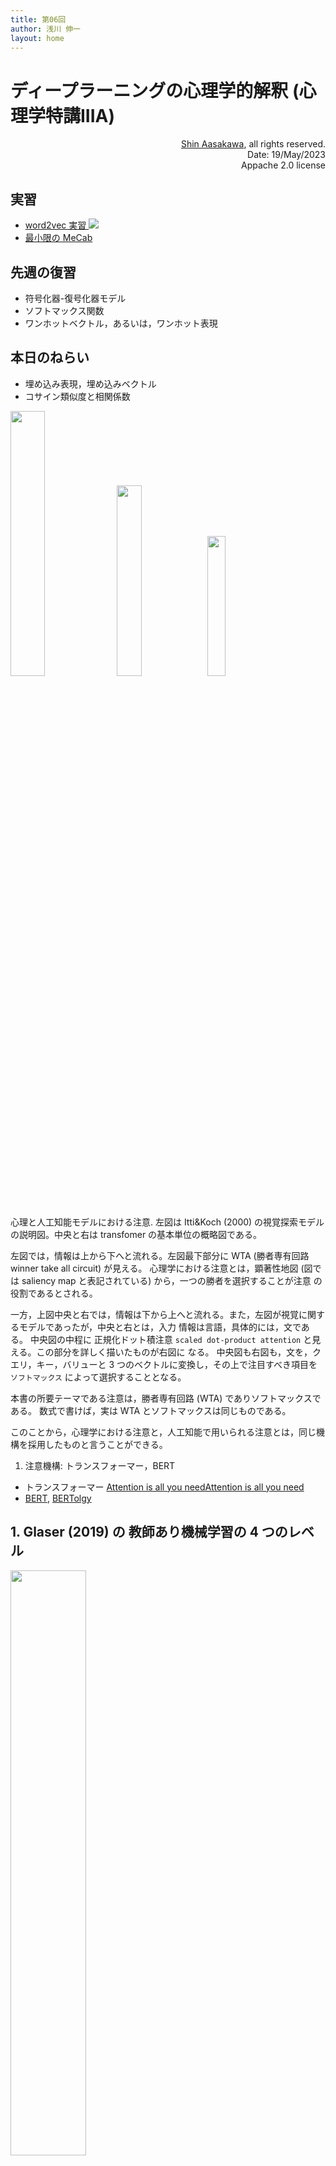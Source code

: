 ```yaml
---
title: 第06回
author: 浅川 伸一
layout: home
---
```

<link href="/css/asamarkdown.css" rel="stylesheet">

# ディープラーニングの心理学的解釈 (心理学特講IIIA)

<div align='right'>
<a href='mailto:educ0233@komazawa-u.ac.jp'>Shin Aasakawa</a>, all rights reserved.<br>
Date: 19/May/2023<br/>
Appache 2.0 license<br/>
</div>

<!-- <img src="/assets/2017Vaswani_Fig1.svg" width="19%"> 左の Multi-head Attention を拡大すると中
<img src="/assets/2017Vaswani_Fig2_2.svg" width="14%"> 中の Scaled Dot-Product Attention を拡大すると右
<img src="/assets/2017Vaswani_Fig2_1.svg" width="14%"> -->

## 実習

* [word2vec 実習 <img src="/assets/colab_icon.svg">](https://colab.research.google.com/github/komazawa-deep-learning/komazawa-deep-learning.github.io/blob/master/notebooks/2020_0619word2vec.ipynb)
* [最小限の MeCab](https://colab.research.google.com/github/komazawa-deep-learning/komazawa-deep-learning.github.io/blob/master/2021notebooks/2022_0916mecab_test.ipynb)

<!-- - [リカレントニューラルネットワークによる文字ベース言語モデルデモ](https://komazawa-deep-learning.github.io/character_demo.html){:target="_blank"}
- [リカレントニューラルネットワークによる文字ベース言語モデルデモ みんなの日本語](https://komazawa-deep-learning.github.io/minnichi_char_rnn.html)
- [SRN のデモ <img src="/assets/colab_icon.svg">](https://colab.research.google.com/github/komazawa-deep-learning/komazawa-deep-learning.github.io/blob/master/2021notebooks/2021_0702rnn_demo.ipynb){:target="_blank"} -->
<!-- - [足し算のデモ <img src="/assets/colab_icon.svg">](https://colab.research.google.com/github/komazawa-deep-learning/komazawa-deep-learning.github.io/blob/master/2021notebooks/2021_0702RNN_binary_addtion_demo.ipynb){:target="_blank"} -->
<!-- - [百人一首データ取得](https://colab.research.google.com/github/komazawa-deep-learning/komazawa-deep-learning.github.io/blob/master/2021notebooks/2021_0917get_hyakunin_isshu.ipynb){:target="_blank"} -->
<!-- - [BERT の超簡単な使い方 <img src="/assets/colab_icon.svg">](https://colab.research.google.c
om/github/komazawa-deep-learning/komazawa-deep-learning.github.io/blob/master/2021notebooks/2021_0903BERT_demo.ipynb){:target="_blank"} -->

<!-- ## 課題

以下の Mitchell (2008) 論文 [名詞の意味に関連した人間の脳活動の予測](https://shinasakawa.github.io/2008Mitchell_Predicting_Human_Brain_Activity_Associated_with_the_Meanings_of_Nounsscience.pdf){:target="_blank"}
を読み，要約しなさい。 -->

<!-- ## 資料と参考文献

- [感情とはそもそも何なのか](https://www.amazon.co.jp/dp/4623083721){:target="_blamk"}，乾 敏郎, ミネルヴァ書房，2018
- [計算論的精神医学](https://www.amazon.co.jp/dp/432625131X){:target="_blank"}, 国里，片平，沖村，山下, 勁草書房, 2019
- [真のAIへの鍵を握る天才神経科学者 Friston の紹介](https://www.wired.com/story/karl-friston-free-energy-principle-artificial-intelligence/){:target="_blank"}
- [Friston インタビュー YouTube 動画](https://youtu.be/RXTizOtvsE8){:target="_blank"} -->

## 先週の復習

* 符号化器-復号化器モデル
* ソフトマックス関数
* ワンホットベクトル，あるいは，ワンホット表現

## 本日のねらい

* 埋め込み表現，埋め込みベクトル
* コサイン類似度と相関係数

<div class="figure figcenter">
<img src="/2023assets/2000IttiKoch_fig1b.svg" width="33%">
<img src="/2023assets/2017Vaswani_Fig2_2ja.svg" width="28%">
<!-- <img src="figures/2017Vaswani_Fig2_1ja.svg" width="14%"> -->
<!-- <img src="figures/2017Vaswani_Fig2_2.svg" width="22%"> -->
<img src="/2023assets/2017Vaswani_Fig2_1ja.svg" width="24%">
</div>
<div class="figcaption">
心理と人工知能モデルにおける注意.
左図は Itti&Koch (2000) の視覚探索モデルの説明図。中央と右は transfomer の基本単位の概略図である。
</div>

左図では，情報は上から下へと流れる。左図最下部分に WTA (勝者専有回路 winner take all circuit) が見える。
心理学における注意とは，顕著性地図 (図では saliency map と表記されている) から，一つの勝者を選択することが注意
の役割であるとされる。

一方，上図中央と右では，情報は下から上へと流れる。また，左図が視覚に関するモデルであったが，中央と右とは，入力
情報は言語，具体的には，文である。
中央図の中程に 正規化ドット積注意 `scaled dot-product attention` と見える。この部分を詳しく描いたものが右図に
なる。
中央図も右図も，文を，クエリ，キー，バリューと 3 つのベクトルに変換し，その上で注目すべき項目を `ソフトマックス` によって選択することとなる。

本書の所要テーマである注意は，勝者専有回路 (WTA) でありソフトマックスである。
数式で書けば，実は WTA とソフトマックスは同じものである。

このことから，心理学における注意と，人工知能で用いられる注意とは，同じ機構を採用したものと言うことができる。


1. 注意機構: トランスフォーマー，BERT
- トランスフォーマー [Attention is all you needAttention is all you need](https://arxiv.org/abs/1706.03762)
- [BERT](https://arXiv.org/abs/1810.04805/), [BERTolgy](https://arxiv.org/abs/2002.12327)


## 1. Glaser (2019) の 教師あり機械学習の 4 つのレベル

<div class="figure figcenter">
<img src="/assets/2019Glaser_fig2.jpg" width="49%">
<div class="figcaption">

Glaser (2019) Fig. 2 より
</div></div>

1. 工学的な問題の解決
機械学習は， 医療診断， ブレインコンピュータインターフェース， 研究ツールなど， 神経科学者が使用する手法の予測性能を向上させることができる。
2. 予測可能な変数の特定
機械学習により， 脳や外界に関連する変数がお互いを予測しているかどうかをより正確に判断することができる。
3. 単純なモデルのベンチマーク。
解釈可能な簡易モデルと精度の高い ML モデルの性能を比較することで， 簡易モデルの良し悪しを判断するのに役立つ。
4. 脳のモデルとしての役割。
脳が機械学習システム， 例えばディープニューラルネットワークと同様の方法で問題を解決しているかどうかを論じることができる。


## 2. 機械学習と脳画像研究および心理モデル

### 2.1 言語と機能的脳画像研究を結びつけるために，単語の分散表現を機械学習的手法で表現する

- [名詞の意味に関連した人間の脳活動の予測, Mitchell, 2018, Predicting Human Brain Activity Associated with the  Meanings of Nouns](https://shinasakawa.github.io/2008Mitchell_Predicting_Human_Brain_Activity_Associated_with_the_Meanings_of_Nounsscience.pdf){:target="_blank"}

<div class="figure figcenter">
<img src="/assets/2019mitchell-54_20.png" style="width:49%">
<img src="/assets/2008Mitchell_fig1ja.svg" style="width:49%">
<div class="figcaption">

Mitchell (2008) 図 1. 任意の名詞刺激に対する fMRI 活性化を予測するモデルの形式。
左のように 「セロリ」 から右の脳画像を予測するために，中間表現として， 兆 単位の言語コーパス (言語研究では訓練や検証に用いる言語データをコーパスと呼ぶ) から得られた **意味特徴** を用いる。

fMRI の活性化は 2 段階の処理から予測される。
第 1 段階では，入力刺激語の意味を，典型的な単語使用を示す大規模なテキストコーパスから値を抽出した中間的な意味的特徴の観点から符号化する。
第 2 段階では，これらの中間的な意味的特徴のそれぞれに関連する fMRIシグネチャ の線形結合として，fMRI 画像を予測する。
<!-- Form of the model for predicting fMRI activation for arbitrary noun stimuli.
fMRI activation is predicted in a two-step process.
The first step encodes the meaning of the input stimulus word in terms of intermediate semantic features whose values are extracted from a large corpus of text exhibiting typical word use.
The second step predicts the fMRI image as a linear combination of the fMRI signatures associated with each of these intermediate semantic features. -->
</div></div>

<br/><br/>

<div class="figure figcenter">
<img src="/assets/2008Mitchell_fig2.svg" style="width:88%">
<div class="figcaption">

Mitchell (2008) 図 2. 与えられた刺激語に対する fMRI 画像の予測。

他の単語 (下図左) eat, taset, fill などの単語から セロリ を予測する回帰モデルを使って予測する。
(A) 参加者 P1 が 「セロリ」刺激語に対して、他の 58 の単語で学習した後に予測を行う。
25 個の意味的特徴のうち 3 つの特徴量のベクトルを単位長にスケーリングすることである。
(食べる, 味わう, 満たす) について学習した $c_{vi}$ 係数は，パネル上部の 3 つの画像のボクセルの色で示されている。
刺激語「セロリ」に対する各特徴量の共起値は， それぞれの画像の左側に表示されている (例えば 「食べる（セロリ）」の 共起値は 0.84)。
刺激語の活性化予測値 ((A）の下部に表示)  は 25個 の意味的 fMRI シグネチャを線形結合し， その共起値で重み付けしたものである。
この図は 予測された三次元画像の1つの水平方向のスライス [z=-12 mm in Montreal Neurological Institute (MNI) space] を示している。
(B) 「セロリ」と「飛行機」について， 他の 58 個の単語を使った訓練後に予測された fMRI 画像と観察された fMRI 画像。
予測画像と観測画像の上部（後方領域）付近にある赤と青の 2本 の長い縦筋は、左右の楔状回である。
<!-- Predicting fMRI images for given stimulus words.
(A) Forming a prediction for participant P1 for the stimulus word “celery” after training on 58 other words.
Learned $c_{vi}$ coefficients for 3 of the 25 semantic features (“eat,” “taste,” and “fill”) are depicted by the voxel colors in the three images at the top of the panel.
The co-occurrence value for each of these features for the stimulus word “celery” is shown to the left of their respective images [e.g., the value for “eat (celery)” is 0.84].
The predicted activation for the stimulus word [shown at the bottom of (A)] is a linear combination of the 25 semantic fMRI signatures, weighted by their co-occurrence values.
This figure shows just one horizontal slice [z = –12 mm in Montreal Neurological Institute (MNI) space] of the predicted three-dimensional image.
(B) Predicted and observed fMRI images for “celery” and “airplane” after training that uses 58 other words.
The two long red and blue vertical streaks near the top (posterior region) of the predicted and observed images are the left and right fusiform gyri.-->
</div></div>

<br/><br/>

<div class="figure figcenter">
<img src="/assets/2008Mitchell_fig3.svg" style="width:49%"><br/>
<div class="figcaption">

Mitchell (2008) 図 3. 最も正確に予測されたボクセルの位置。

参加者 P5 の訓練セット以外の単語について、予測されたボクセルの活性化と実際のボクセルの活性化の相関を表面（A）とグラスブレイン（B）で表したもの。
これらのパネルは、少なくとも 10個 の連続したボクセルを含むクラスタを示しており、それぞれのボクセルの予測-実際の相関は少なくとも 0.28 である。
これらのボクセル・クラスターは、大脳皮質全体に分布しており、左右の後頭葉と頭頂葉、左右の豆状部、中央後葉、中央前葉に位置しています。
左右の後頭葉、頭頂葉、中前頭葉、左下前頭回、内側前頭回、前帯状回に分布している。
(C) 9人の参加者全員で平均化した予測-実測相関の表面表現。
このパネルは、平均相関が 0.14 以上の連続した10 個以上のボクセルを含むクラスターを示している。
<!-- Locations of most accurately predicted voxels.
Surface (A) and glass brain (B) rendering of the correlation between predicted and actual voxel activations for words outside the training set for participant P5.
These panels show clusters containing at least 10 contiguous voxels, each of whose predicted-actual correlation is at least 0.28.
These voxel clusters are distributed throughout the cortex and located in the left and right occipital and parietal lobes; left and right fusiform,
postcentral, and middle frontal gyri; left inferior frontal gyrus; medial frontal gyrus; and anterior cingulate.
(C) Surface rendering of the predicted-actual correlation averaged over all nine participants.
This panel represents clusters containing at least 10 contiguous voxels, each with average correlation of at least 0.14. -->
</div></div>


## 単語埋め込みモデル word2vec

<center>
<img src="/assets/2013Mikolov_KingQueenFig.svg" width="44%">
<img src="/assets/2013Mikolov_FigCountries.svg" width="44%"><br/>
<img src="/assets/2013Mikolov_skip-gram_cbow.svg" width="49%"><br/>
<div class="figcaption">
図 Mikolov+2013 より
</div></center>

* ミコロフは **word2vec** によりニューラルネットワークによる意味実装を示した (Mikolov+2013)。
* Word2vec は実装に 2 種類ある。それぞれ **CBOW** と **skip-gram** と命名されている。
* "king" - "man" + "woman" = "queen" のアナロジーを解くことができると喧伝された。
* 下図左は意味的なアナロジーがベクトルの向きとして表現されていることに注目。
ベクトルは方向と大きさを持っている矢印で表現される。
このとき，矢印の原点を移動することを考える。
たとえば "MAN" から "WOMAN" へ向かう矢印を平行移動して "KING" まで持ってくると，その矢印は "QUEEN" を重なることが予想できる。
これがアナロジー問題の解放の直感的説明である。
* word2vec の実装には 2 種類あります。どちらを使っても同じような結果を得ることができます。
    1. CBOW: Continous Bog of Words 連続単語袋
    2. skip-gram: スキップグラム

両者は反対の関係になrる。下図を参照。

<center>
<img src="/assets/2013Mikolov_Fig1.svg" style="width:49%"><br>
From Mikolov (2013) Fig. 1
</center>

CBOW も skip-gram も 3 層にニューラルネットワークです。その中間層に現れた表現を **ベクトル埋め込みモデル** あ
るいは **単語埋め込みモデル** と言ったりします。

- CBOW モデルは周辺の単語の単語袋詰め表現から中央の単語を予測するモデルです。
- skip-gram は中心の単語から周辺の単語袋詰表現を予測するモデルです。

たとえば，次の文章を考えます。

```python
["彼", "は", "意味論", "を", "論じ", "た"]
```

表記を簡潔にするため各単語に ID をふることにします。

```python
{"彼":0, "は":1, "意味論":2, "を":3, "論じ":4, "た":5}
```

```
[0, 1, 2, 3, 4, 5]
```

と表現されます。
ウィンドウ幅がプラスマイナス 2 である CBOW モデルでは 3 層の多層パーセプトロン
の入出力関係は，入力が 4 次元ベクトル，出力も 4 次元ベクトルとなります。
文の境界を無視すれば，以下のような入出力関係とみなせます。


```
[0,1,1,0,0,0] -> [1,0,0,0,0,0] # In:"は","意味論" Out:"彼"
[1,0,1,1,0,0] -> [0,1,0,0,0,0] # In:"彼","意味論","を" Out:"は"
[1,1,0,1,1,0] -> [0,0,1,0,0,0] # In:"彼","は","を","論じ" Out:"意味論"
[0,1,1,0,1,1] -> [0,0,0,1,0,0] # In:"は","意味論","論じ","た" Out:"を"
[0,0,1,1,0,1] -> [0,0,0,0,1,0] # In:"意味論","を","た" Out:"論じ"
[0,0,0,1,1,0] -> [0,0,0,0,0,1] # In:"を","論じ" 出力:"た"
```

を学習することとなる。

- CBOW にせよ skip-gram にせよ大規模コーパス，例えばウィキペディア全文を用いて訓練を行います。周辺の単語をどの程度取るかは勝手に決める。
- Mikolov が類推に用いたデータ例を下図に示した。
国名と対応する首都名，国名とその通貨名，などは意味的関係である。
一方罫線下方は文法関係である。形容詞から副詞形を類推したり，反意語を類推したり，比較級，過去分詞，国名と国民，過去形，複数形，動詞の 3 人称単数現在形などである。

### 文献

* [word2vec オリジナル論文, Mikolov2013](https://papers.nips.cc/paper/5021-distributed-representations-of--words-and-phrases-and-their-compositionality.pdf)
* [fasttext高速版](https://fasttext.cc/)
* [その発展 浅川, 岡, 楠見 (2018)](../2018jsai.pdf)
* [日本語 Wikipedia の word2vec 表現と語彙特性の関係 近藤，浅川 (2017)](../2017jpa_word2vec_NTTdict.pdf)

<!-- - <a target="_blank" href="../lect08_semantics.pdf">計算論的意味論概説</a> -->
<!-- [リカレントニューラルネットワーク](./lect08_RNN.pdf)-->
<!--- [word2vec のやや詳しい解説](/2016word_embbed_slides_tmp.pdf)-->

## 負例サンプリング

Word2vec を使って大規模コーパスを学習させる際に，学習させるデータ以外に全く関係のない組み合わせをペナルティー
として与えることで精度が向上します。

<center>
<img src="/assets/2013Mikolov_Tab1.svg" style="width:49%"><br>
From Milolov (2013) Tab. 1
</center>

- しばしば，神経心理学や認知心理学では，それぞれの品詞別の処理を仮定したり，意味的な脱落を考えたりする場合に，
異なるモジュールを想定することが行われます。
- それらの仮定したモジュールが脳内に対応関係が存在するのであれば神経心理学的には説明として十分でしょう。
- ところが word2vec で示した表現では一つの意味と統語との表現を与える中間層に味方を変える (PCA など)で描画して
みれば，異なる複数の言語知識を一つの表象で表現できることが示唆されます。
- word2vec による表現が脳内に分散していると考えるとカテゴリー特異性の問題や基本概念優位性の問題をどう捉えれば
良いのかについて示唆に富むと考えます。

<center>
<img src="/assets/2013Mikolov_FigCountries.svg" style="width:49%">
</center>

横軸は国と首都との関係を表現しているとみなすことができます。縦軸は下から上に向かって
おおまかにユーラシア大陸を西から東へ横断しているように配置されています。
意味を表現するということは，解釈によって，この場合 PCA によって 2 次元に図示してみると
大まかに我々の知識を表現できることを示唆していると考えます。

<!-- # 2. リカレントニューラルネットワーク

一時刻前の状態を保持して利用する SRN は下図左のように描くことができます。同時に時間発展を考慮すれば下図右のように描くことも可能です。

<center>
<img src="/assets/RNN_fold.svg" style="width:49%"><br>
Time unfoldings of recurrent neural networks
</center>

上図右を頭部を 90 度右に傾けて眺めてください。あるいは同義ですが上図右を反時計回りに 90 度回転させたメンタルローテーションを想像してください。
このことから **"SRN とは時間方向に展開したディープラーニングである"** ことが分かります。

### エルマンネットによる言語モデル

下図に <a target="_blank" href="/assets/Elman_portrait.jpg">エルマン</a> が用いたネットワークモデルを示した。
図中の数字はニューロンの数を表す。
入力層と出力層のニューロン数 26 とは，もちいた語彙数が 26 であったことを表す。

<center>
<img src="/assets/1991Elman_starting_small_Fig1.svg" style="width:33%"><br>
from [@Elman1991startingsmall]
</center>

エルマンは，系列予測課題によって次の単語を予想することを繰り返し学習させた結果，文法構造がネットワークの結合係数として学習されることを示し。
Elman ネットによって，埋め込み文の処理，時制の一致，性や数の一致，長距離依存などを正しく予測できることが示された (Elman, 1990, 1991, 1993)。 -->

<!--
- S     $\rightarrow$  NP VP “.”
- NP    $\rightarrow$  PropN | N | N RC
- VP    $\rightarrow$  V (NP)
- RC    $\rightarrow$  who NP VP | who VP (NP)
- N     $\rightarrow$  boy | girl | cat | dog | boys | girls | cats | dogs
- PropN $\rightarrow$  John | Mary |
- V     $\rightarrow$  chase | feed | see | hear | walk | live | chases | feeds | seeds | hears | walks | live
s

これらの規則にはさらに 2 つの制約がある。

1. N と V の数が一致していなければならない
2. 目的語を取る動詞に制限がある。例えばhit, feed は直接目的語が必ず必要であり，see とhear は目的語をとってもと
らなくても良い。walk とlive では目的語は不要である。

文章は 23 個の項目から構成され，8 個の名詞と 12 個の動詞，関係代名詞 who，及び文の終端を表すピリオドです。この
文法規則から生成される文 S は，名詞句 NP と動詞句 VP と最後にピリオドから成り立っている。
名詞句 NP は固有名詞 PropN か名詞 N か名詞に関係節 RC が付加したものの何れかとなります。
動詞句 VP は動詞 V と名詞句 NP から構成されるが名詞句が付加されるか否かは動詞の種類によって定まる。
関係節 RC は関係代名詞 who で始まり，名詞句 NP と動詞句 VP か，もしくは動詞句だけのどちらかかが続く，というも
のです。-->

<!-- ### LSTM

* LSTM (Long Short-Term Memory) は Schmithuber らによって開発されたリカレントネットワークモデルの改良版。
* 内部に 3 つのゲートを持つ。
* ゲートの出力関数は，シグモイド関数である。このため，信号の開閉をソフトに制御する機能を有する。
* 信号の取捨選択を，データから学習させることで，**長距離依存** に対応することを意図している。 -->

<!-- <center>
<img src="/assets/2015Greff_LSTM_ja.svg" style="width:34%">
&nbsp;
&nbsp;&nbsp;&nbsp;&nbsp;
&nbsp;&nbsp;&nbsp;&nbsp;
<img src="/assets/ModalNet-19.png" style="width:16%"><br/>
左: LSTM (浅川, 2015) より，右: トランスフォーマー[@2017Vaswani_transformer]<br/>
入力ゲートと入力 は Q, K と同一視，出力ゲートと V とは同一視可能？
</center> -->

<!--
# Residual attention
<center>

![](assets/2017residual_attention.svg){style="width:33%"}
![](assets/2017residual_attention_motivation.svg){style="width:65%"}<br/>
![](assets/2017residual_attention_whole_net.svg){style="width:94%"}<br/>
[@2017Wang_residual_attention] Fig. 1, 2, 3
</center>
-->

<!--
# A2 net

<center>
![](assets/2018Chen_A2-Nets_fig1ja_a.svg){style="width:39%"}
&nbsp;&nbsp;
&nbsp;&nbsp;
&nbsp;&nbsp;
![](assets/2018Chen_A2-Nets_fig1ja_b.svg){style="width:55%"}<br/>
From [@2018Chen_A2-nets_double_attention] Fig. 1
</center>

# Relationship between self-attention and convolution

<center>
<img src="/assets/2019cordonnier_self_attention_convol.svg" style="width:66%"><br/>
<img src="/assets/2020Cordonnier_tab3.svg" style="width:66%"><br/>
From [@2020cordonnier_attention_and_convolution]
</center>

# まとめ

- MHSA は 畳み込み と同等の能力がありそうである。
- Reformer に見られるように position encodings を工夫する余地は残されているように思われる。
-->

# 3. 符号化器・復号化器モデル (encoder-decoder model), seq2seq model

* 中間層の最終時刻の状態に文表現が埋め込まれているとすると，これを応用するば **機械翻訳** や **対話** のモデルになる。
* 初期の翻訳モデルである "seq2seq" の概念図を示した。
* "eos" は文末 end of sentence を表す。
* 中央の "eos" の前がソース言語であり，中央の "eos" の後はターゲット言語の言語モデルである単純再帰型ニューラルネットワークの中間層への入力として用いられる。

* 注意すべきは，ソース言語の文終了時の中間層状態のみをターゲット言語の最初の中間層の入力に用いることであり，それ以外の時刻ではソース言語とターゲット言語は関係がない。
* 逆に言えば最終時刻の中間層状態がソース文の情報全てを含んでいるとみなすことが可能である。
* この点を改善することを目指すことが 2014 年以降盛んになった。
* 顕著な例が後述する **双方向 RNN**, **LSTM** を採用したり，**注意** 機構を導入することであった。

<!--
![Time unfoldings of recurrent neural networks](./assets/RNN_fold.svg){width="74%"}
-->

<center>
<img src="/assets/2014Sutskever_S22_Fig1.svg" width="49%"><br/>
From [2014Sutskever_Sequence_to_Sequence]
rom [@2014Sutskever_Sequence_to_Sequence]
</center>
<!--
$$\mbox{argmax}_{\theta} \left(-\log p\left(w_{t+1}\right)\right)=f\left(w_{t}\vert \theta\right)$$
-->

<center>
<img src="/assets/2014Sutskever_Fig2left.svg" width="44%">
<img src="/assets/2014Sutskever_Fig2right.svg" style="width:44%"><br />
From [@2014Sutskever_Sequence_to_Sequence] Fig. 2, 3
</center>


### BERT

<div class="figure figcenter">
<img src="/assets/coco175469.jpg" width="44%"><br/>
</div>

1. 夕暮れのハーバーに汽船と複数の鳥が浮かんでいる
2. 水面に浮かぶ4羽の水鳥と、その向こうに停泊している2隻の船
3. 船着き場に2艘の船がとまっている
4. 朝焼けの中待機場所にある旅客船とマガモ
5. 停められた船の近くで水鳥が泳いでいる

MS COCO データセットより: <http://farm5.staticflickr.com/4055/4704393899_a041476b4a_z.jpg>

上図は，MS COCO という画像データと画像に対応する脚注からなるデータセットからの一例である。
日本語文は，千葉工業大学 STAIRLABO が公開しているデータである。
人間が見れば，写真と文章とは結びいていることが分かる。
加えて，5 つの脚注も相互に似ていることが分かる。
MS COCO データセットでは，一枚の写真に 5 つの脚注が紐付けられている。

コンピュータにこれらの文章が似ていることを判断させようとすると，最近まで難しい仕事であった。
本章で紹介する，文の意味ベクトルを用いると，これらの文章が相互に似ていると判断させることが可能である。
下図は tSNE と呼ぶ手法を用いて，日本語の文章の類似度を センテンス BERT を用いて表現し，文章の類似度に従って地
図を描いたものである。
図では，同じ写真に紐付いている文章は同じ色で表現している。

<center>
<img src="/assets/2022_0915sbert_staircoco500.svg">
</center>

### コサイン類似度と相関係数の関係

諸島統計学で習う範囲に，ピアソンの積率相関係数と，ニューラルネットワークや機械学習で用いられるコサイン類似度の
関係について解説する。
ピアソンの積率相関係数を，相関係数と表記する。
相関係数の定義は以下の通りである：

$$
\begin{aligned}
r &= \frac{\text{x と y との共分散}}{\text{x の標準偏差$\times$ y の標準偏差}}\\
&= \frac{\frac{1}{n}\sum_{i=1}^{n}(x_{i}-\bar{x})(y_{i}-\bar{y})}
{\sqrt{\frac{1}{n}\sum_{i=1}^{n}(x_{i}-\bar{x})^{2}}\sqrt{\frac{1}{n}\sum_{i=1}^{n}(y_{i}-\bar{y})^{2}}}\\
\end{aligned}
$$

ここで，$\bar{x},\bar{y}$ は，それぞれ $x$ と $y$ の平均である。
ここで，予め平均が引いてあるとしてみよう。$1/n$ は分子分母で共通であるから消去できる。
すると上式は，以下のようになる。

$$
r = \frac{\sum_{i=1}^{n}x_{i}y_{i}}
{\sqrt{\sum_{i=1}^{n}x_{i}^{2}}
 \sqrt{\sum_{i=1}^{n}y_{i}^{2}}} = \frac{\left(\mathbf{x\cdot y}\right)}{\left|\mathbf{x}\right|\,\left|\mathbf{y}\right|}
$$

上式，最右辺分子は，内積と呼ばれる。また分母は，原点，したがってこの場合平均からの距離である。
内積の定義は，高等学校数学の知識によれば，以下の通りである：

$$
\left(\mathbf{x\cdot y}\right) = \left|\mathbf{x}\right|\,\left|\mathbf{y}\right|\cos\theta,
$$

したがって，相関係数 $r$ とは，2 つのベクトルのなす角の余弦 $\cos$ であることがわかる。

このとき大事なことは，ベクトルの次元が n 次元であることである。
一般に，相関係数の計算では，散布図と x から y へ，あるいは，y から x への回帰式から説明される。
すなわち，散布図として説明される相関係数では，2 次元ベクトルが n 本あると考える。
これに対して，コサイン類似度との関連で言えば，n 次元ベクトルが 2 本と考えたときのベクトルのなす角の余弦のこと
を相関係数と呼ぶのである。

相関係数を算出する際に，平均を引くことはベクトルに対して，平行移動することを意味する。
従って，平行移動しても座標上の各点の関係は変化しないことから，，相関係数とコサイン類似度の本質は変化しないこと
が分かる。



## 3. 注意の近似表現としてのソフトマックス関数

<div class="figure figcenter">
<img src="/assets/1985KochUllman_Fig5.svg" width="33%">
<img src="/assets/1998IttiKoch_fig1.jpg" width="33%">
<div class="figcaption">
左: Koch & Ullman (1985) Fig. 5
右: Itti & Koch (1998) Fig. 1
</div></div>

$$
\text{Softmax}\left(x\right) = \frac{\exp(x)}{\sum_{y\in\mathcal{D}}\exp(y)}\tag{1}
$$

以降，ソフトマックス関数を $\sigma(x)$ と表記する。
ソフトマックス関数の本質は，以下のとおり

1. 全データを指数の肩に乗せる $\exp(x)=e^x$
2. 指数の肩に乗せることで，実数の範囲では，$\exp(x) \ge0$ が成り立つ。すなわち全ての値が 0 または 正 になる。
3. すべての値が 0 または 正であるので，全データ $\mathcal{D}$ に渡って全て足し合わた (総和 $\sum$) 値で割る (分母にする) ことで確率として表現できる。
確率であるためには，全ての要素が 0 または 正 であり，かつ，全て足し合わせると 1 となれば良い。
4. 各要素を分子に，全要素の総和を分母にすることで，どの要素がもっともらしいかの確率を得ることができる

以上がもっとも簡単なソフトマックス関数の説明である。

例えば，要素が 2 つしかない，単純な例を考える。
$x$ と $y$ という 2 つの値が得られたとき，この確率をソフトマックス関数を用いて考えてみる。
$e^x$ と $e^y$ とから，$x$ の確率 $p(x)$ は $\displaystyle P(x)=\frac{e^x}{e^x+e^y}$  となる。
要素が $x$ と $y$ と 2 つしかないのだから，2 つの要素を足し合わせると 1 となる，すなわち $P(x) + P(y) = 1$ が成り立つ。

$$
P(x) + P(y) = \frac{e^x}{e^x+e^y7} + \frac{e^y}{e^x+e^y} = \frac{e^x+e^y}{e^x+e^y} = 1\tag{2}
$$

上式の 2 つしか要素がない場合のソフトマックス関数のことを シグモイド関数 sigmoid function，あるいはロジスティックシグモイド関数 logistic sigmoid function と呼ぶ。
2 しか要素がない場合には，x の確率が決まれば，y の確率は $1-p(x)$ で定まる。
従って，$x$ と $y$ と 2 つの要素を考える必要はなく，一つだけ考えれば良い。
実際に以下のような計算が可能である:

$$
\begin{aligned}
\frac{e^x}{e^x+e^y} &= \frac{e^x/e^x}{e^x/e^x+e^y/e^v}\\
&= \frac{1}{1+e^{y-x}}\\
&= \frac{1}{1+e^{-(x-y)}}
\end{aligned}
$$

ここで $x-y$ を $z$ とすると，$\sigma(z)=[1+\exp(-z)]^{-1}$ となる。
$z$ は $x$ と $ｙ$ との差である。

$z$ が $0$ であれば $x=y$ を意味するので $e^{-z=0} = e^{-(x-y=0)} = z^{0} = 1 $ である。
従って $\sigma(z) = 1/(1+1) = 1/2 $ となる。

$z>0$ と $z$ が 正であれば，$z>0\rightarrow (x-y)>0 \rightarrow x>y$ であるので，$e^{-z} < 1$ となるから，$\sigma(z) > 1/2$ となる。

すなわち $x$ の方が $y$ より大きければ，$x$ である確率は 0.5 より大きくなる。
逆に $z<0$ すなわち $x$ の方が $y$ より小さければ $\sigma(z) < 0.5$ となる。
このことは $x$ と $y$ との大小関係により，その確率が 0.5 より大きくなるか小さくなるかが定まることを意味するので，我々の直感にも合致している。

$\sigma(x)$ の様子を描画する最小限の python プログラムを以下に示す


<div class="memo">

import numpy as npy<br/>
import matplotlib.pyplot as plt<br/>
<br/>
x = np.linspace(-5,5)<br/>
y = 1/(1+np.exp(-x))<br/>
plt.plot(x,y)
</div>

### 物理学メタファー

上記のソフトマックス関数は，熱力学，統計力学の分野との関係が指摘できる。
あるシステムには $N$ 個の粒子が存在するとする。
各粒子のエネルギー準位は $e^{\beta x_i}$ で表されるとする。
このシステムの全エネルギーは各粒子の総和であるので，$\sum_{i\in\mathcal{D}} e^{\beta x_i}$ である。
これは，上述のソフトマックス関数の分母に現れる式と同一である。
物理学では，この分母 $\sum_{i\in\mathcal{D}}e^{x_i}$ を **分配関数 partition function** と呼ぶ。

任意の粒子 $x_i$ のエネルギー分布は，この粒子のエネルギーを分子とし，直上の分配関数を分母として次式で表される。

$$
P(x_i) = \frac{e^{-\beta x_i}}{\sum_j e^{-\beta x_j}}\tag{3}
$$

$\beta$ は実際の温度の逆数であるので，逆温度 または 温度パラメータとも呼ばれる量である。
温度が高ければ，システム全体の挙動が不安定になる。
すなわち，各粒子のエネルギー準位をとる確率が不安定になる。

一方，温度が低いと，各粒子のエネルギー準位は決定論的に振る舞うことになる。



## 注意と出力関数

### シグモイド関数とソフトマックス関数の関係

ニューラルネットワークで用いられる出力関数には，シグモイド sigmoid 関数，ソフトマックス softmax 関数，がある。
本節では，この 2 つの関数に絞って，注意との関係を述べておくことにする。
ここで紹介する事項は，ほぼ高等学校初学年で程度の数学で理解できる事項であるため，冗長な記述である。
ソフトマックス関数と注意の関係について既知の読者は次節まで読み飛ばしていただきたい。

シグモイド関数，より正確にはロジスティック・シグモイド関数，の定義式は次式で与えられる:
$$
\sigma(x)=\left[1+\exp(-x)\right]^{-1}.\tag{eq:def_sigmoid}
$$

もちろん表記の簡便さのためであるが $\exp$ を $e$ と表記しても良い。
$e$ は自然対数の底であり，およそ 2.718 である。
シグモイド関数は，ニューラルネットワークの出力関数として非線形変換の一つとして導入されるこが多い。
ロジスティック回帰でも用いられるとおり，確率比 (ロジット比) でもある。
このため，ある事象 $x$ が生起する確率 $p(x)$ と生起しない確率 $1-p(x)$ との比 $p\left[1-p\right]^{-1}$ で定義される。
すなわち

$$
\begin{aligned}
p  &= \frac{1}{1+e^{-x}}\\
1-p &= \frac{1+e^{-x}}{1+e^{-x}} - \frac{1}{1+e^{-x}} = \frac{e^{x}}{1+e^{x}}\\
\end{aligned}\tag{1}
$$

すなわち，ある事象 $x$ が起こる確率 $p(x)$ と起こらない確率 $1-p(x)$ との比 $p/(1-p)$ は
$$
\frac{p}{1-p}=\frac{\frac{1}{1+e^{-x}}}{\frac{e^{-x}}{1+e^{-x}}}=\frac{1}{e^{-x}}=e^{x}
$$

あるいは，上式を $x$ について解いて，ニューラルネットワークの出力関数であるシグモイド関数は，
ネットワークの出力が起こる確率と起こらない確率の比の対数と考えても良い。
すなわち上式を $x$ について解けば次式を得る:

$$
x = \log\left|\frac{p(x)}{1-p(x)}\right|
$$

すなわち出力 $x$ は $x$ の起こる確率と起こらない確率 $1-p(x)$ の比の対数である。

以上を，ソフトマックス関数との関連で検討する。
ソフトマックス関数は，複数個の候補から，一つを選ぶ確率として定義される。
$x_{i}$ の選択確率 $p(x_{i})$ は次式で与えられる:

$$
p(x_i)=\frac{e^{x_{i}}}{\sum_{j\in N}e^{x_{j}}},
$$

ここで，$j$ は全ての項目についてである。
選択肢が 2 つ，$x$ と $y$ であれば，以下のようになる:

$$
p(x) = \frac{e^{x}}{e^{x}+e^{y}}
$$

分子，分母を $e^{x}$ で割れば，次式を得る:

$$
p(x) = \frac{1}{1+e^{-(x-y)}}
$$

すなわち，シグモイド関数の引数 $x$ を 2 つの出力の差 $x-y$ で置き換えたものが，選択肢数 2 のソフトマックス関数である。
このことを拡張すれば，選択肢数 N のソフトマックス関数は，上のシグモイド関数と同様に次式のように書き換える事が可能である。

$$
p(x_i) = \frac{e^{x_i}}{\sum_{j\in N}e^{x_j}} = \frac{e^{x_i}}{e^{x_i}+\sum_{j\ne i}e^{x_{j}}}=\frac{e^{\text{正事例}}}{e^{正事例}+\sum e^{負事例}}
$$

上式を，シグモイド関数と同様に，分子分母を $e^{\text{正事例}}$ で割ることにすれば，次式を得る:

$$
p(x_i) = \frac{1}{1+e^{-\text{正事例}}\sum e^{負事例}} = \frac{1}{1+\sum e^{-\left(\text{正事例}-\text{負事例}\right)}}
$$

上式の意味は，シグモイド関数を多項目に拡張し，他の選択項目に比べて，任意の項目がどれ程選択されやすいかを示す指標とみなすことができる。
また，この式は，正事例と負事例との差を強調することを意味する。
このため，sentenceBERT (arXiv:1908.10084) の微調整 (fine-tuning) や，word2vec (arXiv:1369.4168) の負事例サンプリングで用いられる，目的関数，すなわち対比学習 contrastive learninng の目的関数となっている。

シグモイド関数の微分は，$d\sigma(x)/dx = x (1-x)$ であることはよく知られている。
一方で，ソフトマックス関数の場合には，多変数関数であるから偏微分を用いて $\partial s(x_i)/\partial x_j$ を計算することになる。
具体的には，次式のとおりである:

$$
\frac{\partial s(x_i)}{\partial x_j}=\left\{
\begin{aligned}
x_{i} (1-x_{i})  & \text{  if $i=j$}\\
-x_{i} x_{j}     & \text{  otherwise}
\end{aligned} = x_{i}(\delta_{ij}-x_{j})
\right.
$$

ここに，$\delta_{ij}$ は Kronecker のデルタである。
上式の $i=j$ のとおり，ソフトマックス関数はシグモイド関数の多変数拡張であり，対角要素 $i=j$ ではシグモイド関数の微分に一致することがわかる。

シグモイド関数は，出力関数としての役割以外に，シナプス後接続による，神経活動の修飾を行う役割が考えられる。
すなわちシナプス結合による情報伝達のゲートとして役割が考えられる。

実際に，ニューロンへの入力信号ではなく，入力信号を修飾する結合が存在する。
下図は，ウミウシのエラ引っ込め反応時の模式図である。

<center>
<!-- <img src="figures/C87-fig2_24.jpg"> -->
<img src="/assets/shunting-inhibition.jpg" width="33%"><br/>

<http://kybele.psych.cornell.edu/~edelman/Psych-2140/week-2-2.html>
</center>

ゲート関数としての役割については，LSTM の項で取り上げる。

### ワンホットベクトルとソフトマックス

出力層のニューロンが複数個ある場合には，その一つを選択することが分類問題では求められる。
これは，ソフトマックス関数を用いて，最大値を与える選択肢の強調する。
すなわち，最大値をとる選択肢の選択確率を大きくすることを意味する。
逆に，最大値以外の値をとる他の選択肢の選択確率を低めることになる。

このような理由から，分類課題を解く場合，多層ニューラルネットワークの最終層では，ソフトマックス関数を用いることが多い。
多肢選択課題において，正解選択肢を選ぶ確率を与えると考えても良い。

出力層の出力において，最大値を与える選択肢の選択確率を高めることは，一つの選択肢の選択確率を 1 に近づけ，かつ，他の選択肢の選択確率を 0 に近づけることとなる。
この意味で，ワンホット表現 one-hot representation を得るために使われる。

著者の知る限り，ワンホット表現という用語が定着する以前では，one of k 表現と呼ばれることが多かった。
例えば Bishop の教科書 [@2006BishopPRML] (邦訳:パターン認識と機械学習) では one-of-k と記載されている。


### 双曲線正接関数 (ハイパータンジェント $\tanh$) との関係

シグモイド関数は，字義どおりの意味では，S 字状の曲線，という程度の意味である。
S 字状であるとは，単調非減少 $x< y\mapsto f(x)\le f(y)$ であることを意味する。
したがって，シグモイド関数と同じ定義域を持つ S 字状の曲線を持つ出力関数は，他にも考えられる。
例えば，正規分布の累積密度関数，整流線型化関数 ReLU, ハイパーボリックタンジェント $\tanh$ などが挙げられよう。

このうち，ハイパーボリックタンジェント，すなわち双曲線正接は $\tanh$ と表記されることが多い。
定義は次式のとおりである:

$$
\tanh(x) = \frac{e^{x}-e^{-x}}{e^{x}+e^{x}}\tag{eq:def_tanh}
$$

$\lim_{x\rightarrow-\infty}\tanh(x)=-1$，$\lim_{x\rightarrow\infty}\tanh(x)=1$ であるので，シグモイド関数とは値域が異なる。

LeCun による指摘が最初だと思われるが，$\tanh(x)$ を出力関数として用いることで，シグモイド関数を出力関数としても用いた場合と比較して，圧倒的に収束が速くなる。
収束が速くなる理由は 2 つ挙げられる。

1. 勾配消失問題 gradient vanishing problem が生じ難い。
2. シグモイド関数が持つバイアスを回避できる

以下，上記 2 項を簡単に解説する。

勾配消失問題とは，多層ニューラルネットワークにおいて，層を重ねると学習時に学習が難しいという指摘である。
ニューラルネットワークの学習は，一般に次式で定義される:

$$
\Delta\theta = -\eta\frac{\partial\ell}{\partial\theta}
$$

ここで $\theta$ はネットワークを定義するパラメータ，すなわち結合係数やバイアス項を含めたパラメータ，$\eta$ は学習係数と呼ばれるハイパーパラメータであるとする。
$\ell$ は，自乗誤差を含む誤差関数，目的関数，損失関数，など分野や流儀によって様々に称されている関数である。
本稿では，特に区別せず損失関数 loss function と呼ぶこととする。

この損失関数を最小化することをニューラルネットワークの学習と呼ぶ。

ここで，多層ニューラルネットワークの場合，合成関数の微分則，あるいはチェインルール chain rule を用いて出力層から入力層に向かって誤差を計算していくことが必要となる。
これを，誤差逆伝播 back propagation と呼ぶ。
シュミットフーバー Schmithuber [@2015Schmidhuber_review] によれば，誤差逆伝播法の提案は 1950 年代あるいはそれ以前に遡ることができる。
チェインルールを言葉で書けば，$f$ が $x$ の関数であり，$x$ が $y$ の関数であれば，$f$ を $y$ で微分する際に，$f$ を $x$ で微分し，然る後に $x$ を $y$ で微分すれば良い，ということになる。
極めて単純な話だが，これが多層ニューラルネットワークの層ごとに行われると捉えれば良い。

勾配消失問題に戻ると，層を遡及する，すなわち逆伝播する際に，かならずある関数の微分が掛けられることを意味する。
したがって，損失関数の値が大きな値であっても，層を逆行するたびに，微係数が掛けられるので，出力関数の微係数が小さければ，入力層に近い下層では誤差が指数関数的に小さくなることを意味する。
微係数が小さいことは，収束が遅くなることを意味する。
ことのため，微係数が小さい出力関数では学習が遅くなる。
これを称して，勾配消失問題と言う。

実際，シグモイド関数の微係数は $\sigma'(x)=\sigma(x)(1 -\sigma(x))$ である。
したがって，微係数，すなわち接戦の傾きが最大となるのは $x=0$ のときであり，$\sigma'(x=0) = 0.5 (1-0.5)=0.25$ となる。
一方，ハイパータンジェントの場合には $\tanh'(x)= 1 - (\tanh(x))^2$ である。
$\tanh'(x)$ の最大値も $x=0$ のときであり，このときの値は 1 である。
層を重ねるに従って，この効果は拡大する。


## 分配関数との関係

ソフトマックス関数，あるいは，その特別な場合としてのシグモイド関数の分母は $\sum_{i\in\mathcal{X}}e^{x_{i}}$ は，統計力学の分配関数と数式の表記上は同一である。
より具体的にに，ある系のすべての状態の集合を $\Omega$ とし，系の状態を $\omega\in\Omega$ とすれば次式で与えられる:

$$
Z(\beta) = \sum_{\omega\in\Omega}e^{-\beta\mathcal{E}(\omega)}
$$

和の中の $\displaystyle e^{-\beta {\mathcal{E}}(\omega)}$ はボルツマン因子と呼ばれる。
カノニカルアンサンブルは熱浴と接触する閉鎖系を表現するアンサンブルである。
パラメータ $\beta$ は熱浴を特徴づける量で，熱浴の温度と解釈される。
熱力学温度 T とは $\beta=1/kT$ の関係にあり，逆温度と呼ばれる。
$k$ はボルツマン定数である。
分配関数に定数を乗じることはエネルギーの基準値をずらすことに等しい。
分配関数の大きさそのものには意味がない。

$\beta$ については，蒸留 distillation について説明する項で説明する。

## 交差エントロピー cross entropy との関係

交差エントロピー自体は，1980 年代から知られていた目的関数であり，2 値を取る教師信号に対して，収束が早い望ましい目的関数と考えれる。
教師信号を $t$，モデルからの出力を $p$ とすれば，次式:

$$
\ell_{CE}=-t\log(p) + (1-t)\log(1-p)
$$

で与えれる [@1989Hinton]。
上式右辺は，$t\in\{0,1\}$ の 2 値の教師信号を取るため，$t=1$ の場合には右辺第一項が選ばれる。
一方，このとき右辺第二項は 0 となるため考慮されない。
反対に $t=0$ であれば，右辺第一項は 0 となり無視され，反対に右辺第二項のみが有効となる。
このため交差エントロピー損失は，プログラミングコードにおいて `if` 文を使ったような効果が認められる。

平均自乗誤差に比して，教師信号 t と出力 p との乖離が多くくなるにつれて値が急激に大きくなるため，
学習が高速化される。
以下の Python コードを実行して交差エントロピー関数の意味を確認して欲しい。

<div class="memo">

%config InlineBackend.figure_format = 'retina'   # Mac retina display でのおまじない<br/>
import matplotlib.pyplot as plt                  # グラフ描画ライブラリを輸入する<br/>
import numpy as np                               # Numpy の輸入<br/>
<br/>
X = np.linspace(0.001, .999)                     # 無限大になることを避けるために [0,1] ではなく (0,1) の範囲にする<br/>
ce = lambda x: - np.log(x)                       # 交差エントロピーの定義<br/>
<br/>
plt.plot(X, ce(X),   label='ce0')                # 実際の描画命令<br/>
plt.plot(X, ce(1-X), label='ce1')                # 同上<br/>
plt.legend()                                     # 凡例の描画<br/>
plt.title('Plot of cross-entropy loss function') # 図のタイトル<br/>
plt.show()                                       # 画面表示<br/>
<br/>
</div>

交差エントロピーの定義式に若干の変形を加えれば，次式の如くなるため，シグモイド関数との関係は明白である。
$$
\ell_{CE} = -\log\frac{p^{t}}{(1-p)^{1-t}}
$$

したがって，シグモイド関数，あるいは，その拡張であるソフトマックス関数を用いる際に，交差エントロピーを用いることにすれば，
実際の収束が速いのみならず，情報量最大化，すなわちエントロピー最大化を満たす最尤解を得ることに相当する。

また，tSNE や VAE で，符号化器と復号化器との間での KL divergence との関係も指摘できる

エントロピーについては，熱力学と情報論とで用いられる概念であって，ニューラルネットワークでは，熱力学的にも情報論的にも用いられる。
両者とも $-p\log p$ で定義される。
情報論的には，エントロピーの最大化，あるいは情報量最大化という形で定義される。
すなわちニューラルネットワークの損失関数として用いられる。

したがって交差エントロピーとは，情報量最大化であり，ニューラルネットワークの出力がワンホットベクトルとして与えられる場合，
最終層をソフトマックス関数として定義し，かつ，損失関数を交差エントロピーで定義すれば，エントロピーの最大化，すなわち情報量最大化にもなっていることを意味する。


<center>
<img src="/2023assets/2023_0425linear_regression_NTTpsylex.png" width="66%">
<img src="/2023assets/2023_0426mlp_from_word2vec_to_NTTpsylex.png" width="66%">
</center>


